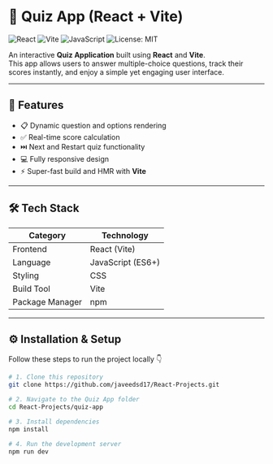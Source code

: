 # 🧠 Quiz App (React + Vite)

![React](https://img.shields.io/badge/React-20232A?style=for-the-badge&logo=react&logoColor=61DAFB)
![Vite](https://img.shields.io/badge/Vite-646CFF?style=for-the-badge&logo=vite&logoColor=FFD62E)
![JavaScript](https://img.shields.io/badge/JavaScript-F7E017?style=for-the-badge&logo=javascript&logoColor=000)
![License: MIT](https://img.shields.io/badge/License-MIT-blue.svg)

An interactive **Quiz Application** built using **React** and **Vite**.  
This app allows users to answer multiple-choice questions, track their scores instantly, and enjoy a simple yet engaging user interface.

---

## 🚀 Features

- 📋 Dynamic question and options rendering  
- ✅ Real-time score calculation  
- ⏭️ Next and Restart quiz functionality  
- 💻 Fully responsive design  
- ⚡ Super-fast build and HMR with **Vite**

---

## 🛠️ Tech Stack

| Category | Technology |
|-----------|-------------|
| Frontend | React (Vite) |
| Language | JavaScript (ES6+) |
| Styling | CSS |
| Build Tool | Vite |
| Package Manager | npm |

---

## ⚙️ Installation & Setup

Follow these steps to run the project locally 👇

```bash
# 1. Clone this repository
git clone https://github.com/javeedsd17/React-Projects.git

# 2. Navigate to the Quiz App folder
cd React-Projects/quiz-app

# 3. Install dependencies
npm install

# 4. Run the development server
npm run dev

